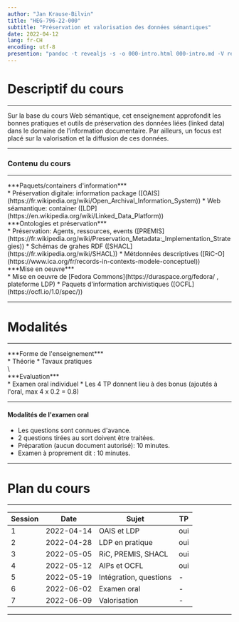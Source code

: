 ```yaml
---
author: "Jan Krause-Bilvin"
title: "HEG-796-22-000"
subtitle: "Préservation et valorisation des données sémantiques"
date: 2022-04-12
lang: fr-CH
encoding: utf-8
presention: "pandoc -t revealjs -s -o 000-intro.html 000-intro.md -V revealjs-url=reveal.js -V theme=league --katex ; pandoc -t html5 -o 000-intro.pdf 000-intro.md"
---
```


# Descriptif du cours


---

Sur la base du cours Web sémantique, cet enseignement approfondit les
bonnes pratiques et outils de préservation des données liées (linked
data) dans le domaine de l'information documentaire. Par ailleurs,
un focus est placé sur la valorisation et la diffusion de ces données.


---

### Contenu du cours

---

<div class="fragment" data-fragment-index="1">
***Paquets/containers d'information***
</div>
<div class="fragment" data-fragment-index="1">
  * Préservation digitale: information package ([OAIS](https://fr.wikipedia.org/wiki/Open_Archival_Information_System))
  * Web séamantique: container ([LDP](https://en.wikipedia.org/wiki/Linked_Data_Platform))
</div>
<div class="fragment" data-fragment-index="2">
***Ontologies et préservation***
</div>
<div class="fragment" data-fragment-index="2">
  * Préservation: Agents, ressources, events ([PREMIS](https://fr.wikipedia.org/wiki/Preservation_Metadata:_Implementation_Strategies))
  * Schémas de grahes RDF ([SHACL](https://fr.wikipedia.org/wiki/SHACL))
  * Métdonnées descriptives ([RiC-O](https://www.ica.org/fr/records-in-contexts-modele-conceptuel)) 
</div>
<div class="fragment" data-fragment-index="3">
***Mise en oeuvre***
</div>
<div class="fragment" data-fragment-index="3">
  * Mise en oeuvre de [Fedora Commons](https://duraspace.org/fedora/ , plateforme LDP)
  * Paquets d'information archivistiques ([OCFL](https://ocfl.io/1.0/spec/))
</div>

---


# Modalités

---

<div class="fragment" data-fragment-index="1">
***Forme de l'enseignement***
</div>

<div class="fragment" data-fragment-index="2">
* Théorie
* Tavaux pratiques
</div>\

<div class="fragment" data-fragment-index="3">
***Evaluation***
</div>

<div class="fragment" data-fragment-index="4">
* Examen oral individuel
* Les 4 TP donnent lieu à des bonus (ajoutés à l'oral, max 4 x 0.2 = 0.8)
</div>

---

#### Modalités de l'examen oral

* Les questions sont connues d'avance.
* 2 questions tirées au sort doivent être traitées.
* Préparation (aucun document autorisé): 10 minutes.
* Examen à proprement dit : 10 minutes.

---

# Plan du cours

---

| Session | Date | Sujet | TP |
|---------|------|-------|----|
| 1 | 2022-04-14 | OAIS et LDP | oui |
| 2 | 2022-04-28 | LDP en pratique | oui |
| 3 | 2022-05-05 | RiC, PREMIS, SHACL | oui |
| 4 | 2022-05-12 | AIPs et OCFL | oui |
| 5 | 2022-05-19 | Intégration, questions | - |
| 6 | 2022-06-02 | Examen oral | - |
| 7 | 2022-06-09 | Valorisation | - |


---


